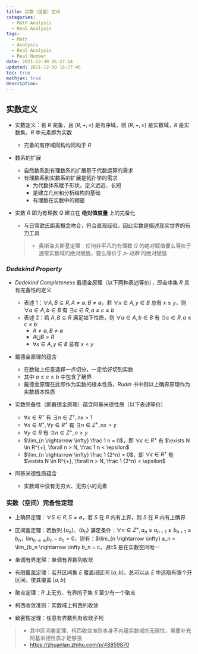 ```yaml
---
title: 实数（度量）空间
categories:
  - Math Analysis
  - Real Analysis
tags:
  - Math
  - Analysis
  - Real Analysis
  - Real Number
date: 2021-12-30 16:27:14
updated: 2021-12-30 16:27:45
toc: true
mathjax: true
description: 
---
```


##	实数定义

-	实数定义：若 $R$ 完备，且 $(R,+,\times)$ 是有序域，则 $(R,+,\times)$ 是实数域，$R$ 是实数集，$R$ 中元素即为实数
	-	完备的有序域同构均同构于 $R$

-	数系的扩展
	-	自然数系到有理数系的扩展基于代数运算的需求
	-	有理数系到实数系的扩展是拓扑学的需求
		-	为代数体系赋予形状，定义远近、长短
		-	是建立几何和分析结构的基础
		-	有理数在实数中的稠密

-	实数 $R$ 即为有理数 $Q$ 建立在 **绝对值度量** 上的完备化
	-	与日常欧氏距离概念吻合，符合直观经验，因此实数是描述现实世界的有力工具

	> - 奥斯洛夫斯基定理：任何非平凡的有理数 $Q$ 的绝对赋值要么等价于通常实数域的绝对赋值，要么等价于 *p-进数* 的绝对赋值

###	*Dedekind Property*

-	*Dedekind Completeness* 戴德金原理（以下两种表述等价），即全序集 $R$ 具有完备性的定义
	-	表述 1：$\forall A, B \subseteq R, A \neq \emptyset, B \neq \emptyset$，若 $\forall x \in A, y \in B$ 总有 $x \leq y$，则 $\forall a \in A, b \in B$ 有 $\exists c \in R, a \leq c \leq b$
	-	表述 2：若 $A,B \subseteq R$ 满足如下性质，则 $\forall a \in A, b \in B$ 有 $\exists c \in R, a \leq c \leq b$
		-	$A \neq \emptyset, B \neq \emptyset$
		-	$A \bigcup B = R$
		-	$\forall x \in A, y \in B$ 总有 $x < y$

-	戴德金原理的蕴含
	-	在数轴上任意选择一点切分，一定恰好切到实数
	-	其中 $a \leq c \leq b$ 中包含了确界
	-	戴德金原理在此即作为实数的根本性质，*Rudin* 书中则以上确界原理作为实数根本性质

-	实数完备性（即戴德金原理）蕴含阿基米德性质（以下表述等价）
	-	$\forall x \in R^{+}$ 有 $\exists n \in Z^{+}, nx > 1$
	-	$\forall x \in R^{+}, \forall y \in R^{+}$ 有 $\exists n \in Z^{+}, nx > y$
	-	$\forall y \in R$ 有 $\exists n \in Z^{+}, n > y$
	-	$\lim_{n \rightarrow \infty} \frac 1 n = 0$，即 $\forall \epsilon \in R^{+}$ 有 $\exists N \in R^{+}, \forall n > N, \frac 1 n < \epsilon$
	-	$\lim_{n \rightarrow \infty} \frac 1 {2^n} = 0$，即 $\forall \epsilon \in R^{+}$ 有 $\exists N \in R^{+}, \forall n > N, \frac 1 {2^n} < \epsilon$

-	阿基米德性质蕴含
	-	实数域中没有无穷大、无穷小的元素

###	实数（空间）完备性定理

-	上确界定理：$\forall S \in R, S \neq \emptyset$，若 $S$ 在 $R$ 内有上界，则 $S$ 在 $R$ 内有上确界

-	区间套定理：若数列 $\{a_n\}$、$\{b_n\}$ 满足条件：$\forall n \in Z^{+}, a_n \leq a_{n+1} \leq b_{n+1} \leq b_n$，$\lim_{n \rightarrow \infty} b_n - a_n = 0$，则有：$\lim_{n \rightarrow \infty} a_n = \lim_{b_n \rightarrow \infty b_n = c$，且$c$ 是在实数空间唯一

-	单调有界定理：单调有界数列收敛
-	有限覆盖定理：若开区间集 $E$ 覆盖闭区间 $[a,b]$，总可以从 $E$ 中选取有限个开区间，使其覆盖 $[a,b]$
-	聚点定理：$R$ 上无穷、有界的子集 $S$ 至少有一个聚点
-	柯西收敛准则：实数域上柯西列收敛
-	致密性定理：任意有界数列有收敛子列

> - 其中区间套定理、柯西收敛准则本身不内蕴实数域的无限性，需要补充阿基米德性质才足够强
> - <https://zhuanlan.zhihu.com/p/48859870>

